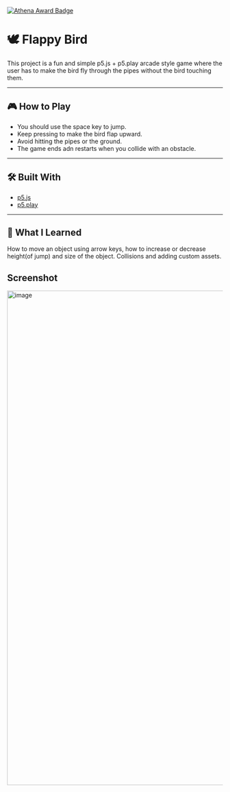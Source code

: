 [![Athena Award Badge](https://img.shields.io/endpoint?url=https%3A%2F%2Faward.athena.hackclub.com%2Fapi%2Fbadge)](https://award.athena.hackclub.com?utm_source=readme)
# 🕊️ Flappy Bird

This project is a fun and simple p5.js + p5.play arcade style game where the user has to make the bird fly through the pipes without the bird touching them.

---

## 🎮 How to Play

* You should use the space key to jump.
* Keep pressing to make the bird flap upward.
* Avoid hitting the pipes or the ground.
* The game ends adn restarts when you collide with an obstacle.

---

## 🛠️ Built With

* [p5.js](https://p5js.org/)
* [p5.play](https://molleindustria.github.io/p5.play/)

---

## 🧠 What I Learned

How to move an object using arrow keys, how to increase or decrease height(of jump) and size of the object. Collisions and adding custom assets.

## Screenshot

<img width="770" height="1154" alt="image" src="https://github.com/user-attachments/assets/05dda9e0-7864-4ff0-adc7-cb713d29c7be" />

